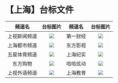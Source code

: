 # 【上海】台标文件
|频道名|台标图片|频道名|台标图片|
|:---:|:---:|:---:|:---:|
|上视新闻频道|<img src="https://github.com/atsushi444/iptv/blob/main/logo/other/Shanghai1.png">|第一财经|<img src="https://github.com/atsushi444/iptv/blob/main/logo/other/diyicaijing.png">|
|上海都市频道|<img src="https://github.com/atsushi444/iptv/blob/main/logo/other/Shanghai2.png">|东方影视|<img src="https://github.com/atsushi444/iptv/blob/main/logo/other/Shanghai3.png">|
|五星体育频道|<img src="https://github.com/atsushi444/iptv/blob/main/logo/other/Shanghai5.png">|上海纪实|<img src="https://github.com/atsushi444/iptv/blob/main/logo/other/shanghaijishi.png">|
|东方购物|<img src="https://github.com/atsushi444/iptv/blob/main/logo/other/dfcj.png">|哈哈炫动|<img src="https://github.com/atsushi444/iptv/blob/main/logo/other/xuandong.png">|
|上视外语频道|<img src="https://github.com/atsushi444/iptv/blob/main/logo/other/Shanghai4.png">|上海教育|<img src="https://github.com/atsushi444/iptv/blob/main/logo/other/Shanghai6.png">|
